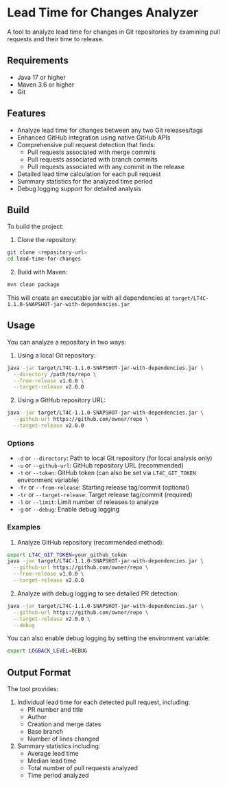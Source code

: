 # Lead Time for Changes Analyzer

A tool to analyze lead time for changes in Git repositories by examining pull requests and their time to release.

## Requirements

- Java 17 or higher
- Maven 3.6 or higher
- Git

## Features

- Analyze lead time for changes between any two Git releases/tags
- Enhanced GitHub integration using native GitHub APIs
- Comprehensive pull request detection that finds:
  - Pull requests associated with merge commits
  - Pull requests associated with branch commits
  - Pull requests associated with any commit in the release
- Detailed lead time calculation for each pull request
- Summary statistics for the analyzed time period
- Debug logging support for detailed analysis

## Build

To build the project:

1. Clone the repository:
```bash
git clone <repository-url>
cd lead-time-for-changes
```

2. Build with Maven:
```bash
mvn clean package
```

This will create an executable jar with all dependencies at `target/LT4C-1.1.0-SNAPSHOT-jar-with-dependencies.jar`

## Usage

You can analyze a repository in two ways:

1. Using a local Git repository:
```bash
java -jar target/LT4C-1.1.0-SNAPSHOT-jar-with-dependencies.jar \
  --directory /path/to/repo \
  --from-release v1.0.0 \
  --target-release v2.0.0
```

2. Using a GitHub repository URL:
```bash
java -jar target/LT4C-1.1.0-SNAPSHOT-jar-with-dependencies.jar \
  --github-url https://github.com/owner/repo \
  --target-release v2.0.0
```

### Options

- `-d` or `--directory`: Path to local Git repository (for local analysis only)
- `-u` or `--github-url`: GitHub repository URL (recommended)
- `-t` or `--token`: GitHub token (can also be set via `LT4C_GIT_TOKEN` environment variable)
- `-fr` or `--from-release`: Starting release tag/commit (optional)
- `-tr` or `--target-release`: Target release tag/commit (required)
- `-l` or `--limit`: Limit number of releases to analyze
- `-g` or `--debug`: Enable debug logging

### Examples

1. Analyze GitHub repository (recommended method):
```bash
export LT4C_GIT_TOKEN=your_github_token
java -jar target/LT4C-1.1.0-SNAPSHOT-jar-with-dependencies.jar \
  --github-url https://github.com/owner/repo \
  --from-release v1.0.0 \
  --target-release v2.0.0
```

2. Analyze with debug logging to see detailed PR detection:
```bash
java -jar target/LT4C-1.1.0-SNAPSHOT-jar-with-dependencies.jar \
  --github-url https://github.com/owner/repo \
  --target-release v2.0.0 \
  --debug
```

You can also enable debug logging by setting the environment variable:
```bash
export LOGBACK_LEVEL=DEBUG
```

## Output Format

The tool provides:
1. Individual lead time for each detected pull request, including:
   - PR number and title
   - Author
   - Creation and merge dates
   - Base branch
   - Number of lines changed
2. Summary statistics including:
   - Average lead time
   - Median lead time
   - Total number of pull requests analyzed
   - Time period analyzed
